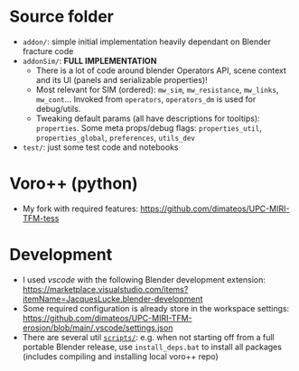 # Source folder
* ``addon/``: simple initial implementation heavily dependant on Blender fracture code
* ``addonSim/``: **FULL IMPLEMENTATION**
    * There is a lot of code around blender Operators API, scene context and its UI (panels and serializable properties)!
    * Most relevant for SIM (ordered): ``mw_sim``, ``mw_resistance``, ``mw_links``, ``mw_cont``... Invoked from ``operators``, ``operators_dm`` is used for debug/utils.
    * Tweaking default params (all have descriptions for tooltips): ``properties``. Some meta props/debug flags: ``properties_util``, ``properties_global``, ``preferences``, ``utils_dev``
* ``test/``: just some test code and notebooks

# Voro++ (python)
* My fork with required features: https://github.com/dimateos/UPC-MIRI-TFM-tess

# Development
* I used *vscode* with the following Blender development extension: https://marketplace.visualstudio.com/items?itemName=JacquesLucke.blender-development 
* Some required configuration is already store in the workspace settings: https://github.com/dimateos/UPC-MIRI-TFM-erosion/blob/main/.vscode/settings.json
* There are several util [``scripts/``](https://github.com/dimateos/UPC-MIRI-TFM-erosion/tree/main/scripts): e.g. when not starting off from a full portable Blender release, use ``install_deps.bat`` to install all packages (includes compiling and installing local voro++ repo)